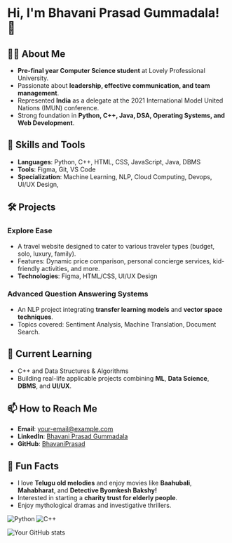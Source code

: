 # Hi, I'm Bhavani Prasad Gummadala! 👋

## 👨‍💻 About Me
- **Pre-final year Computer Science student** at Lovely Professional University.
- Passionate about **leadership, effective communication, and team management**.
- Represented **India** as a delegate at the 2021 International Model United Nations (IMUN) conference.
- Strong foundation in **Python, C++, Java, DSA, Operating Systems, and Web Development**.

## 🔧 Skills and Tools
- **Languages**: Python, C++, HTML, CSS, JavaScript, Java, DBMS
- **Tools**: Figma, Git, VS Code
- **Specialization**: Machine Learning, NLP, Cloud Computing, Devops, UI/UX Design, 

## 🛠️ Projects
### Explore Ease
- A travel website designed to cater to various traveler types (budget, solo, luxury, family).
- Features: Dynamic price comparison, personal concierge services, kid-friendly activities, and more.
- **Technologies**: Figma, HTML/CSS, UI/UX Design

### Advanced Question Answering Systems
- An NLP project integrating **transfer learning models** and **vector space techniques**.
- Topics covered: Sentiment Analysis, Machine Translation, Document Search.

## 🌱 Current Learning
- C++ and Data Structures & Algorithms
- Building real-life applicable projects combining **ML**, **Data Science**, **DBMS**, and **UI/UX**.

## 📫 How to Reach Me
- **Email**: your-email@example.com
- **LinkedIn**: [Bhavani Prasad Gummadala](https://linkedin.com/in/your-profile)
- **GitHub**: [BhavaniPrasad](https://github.com/BhavaniPrasad)

## 🌟 Fun Facts
- I love **Telugu old melodies** and enjoy movies like **Baahubali**, **Mahabharat**, and **Detective Byomkesh Bakshy!**
- Interested in starting a **charity trust for elderly people**.
- Enjoy mythological dramas and investigative thrillers.



![Python](https://img.shields.io/badge/Python-3776AB?style=for-the-badge&logo=python&logoColor=white)
![C++](https://img.shields.io/badge/C++-00599C?style=for-the-badge&logo=cplusplus&logoColor=white)


![Your GitHub stats](https://github-readme-stats.vercel.app/api?username=YourUsername&show_icons=true&theme=radical)

